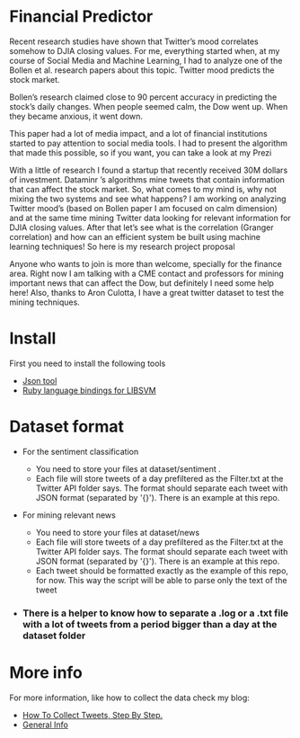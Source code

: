 # Financial Predictor
Recent research studies have shown that Twitter’s mood correlates somehow to DJIA closing values. For me, everything started when, at my course of Social Media and Machine Learning, I had to analyze one of the Bollen et al. research papers about this topic. Twitter mood predicts the stock market.

Bollen’s research claimed close to 90 percent accuracy in predicting the stock’s daily changes. When people seemed calm, the Dow went up. When they became anxious, it went down.

This paper had a lot of media impact, and a lot of financial institutions started to pay attention to social media tools. I had to present the algorithm that made this possible, so if you want, you can take a look at my Prezi

With a little of research I found a startup that recently received 30M dollars of investment. Dataminr ’s algorithms mine tweets that contain information that can affect the stock market. So, what comes to my mind is, why not mixing the two systems and see what happens? I am working on analyzing Twitter mood’s (based on Bollen paper I am focused on calm dimension) and at the same time mining Twitter data looking for relevant information for DJIA closing values. After that let’s see what is the correlation (Granger correlation) and how can an efficient system be built using machine learning techniques! So here is my research project proposal

 

Anyone who wants to join is more than welcome, specially for the finance area. Right now I am talking with a CME contact and professors for mining important news that can affect the Dow, but definitely I need some help here! Also, thanks to Aron Culotta, I have a great twitter dataset to test the mining techniques.

# Install
First you need to install the following tools
- [Json tool](https://github.com/zpoley/json-command)
- [Ruby language bindings for LIBSVM](https://github.com/febeling/rb-libsvm)

# Dataset format
- For the sentiment classification
	- You need to store your files at dataset/sentiment . 
	- Each file will store tweets of a day prefiltered as the Filter.txt at the Twitter API folder says. The format should separate each tweet with JSON format (separated by '{}'). There is an example at this repo.
	
- For mining relevant news
	- You need to store your files at dataset/news
	- Each file will store tweets of a day prefiltered as the Filter.txt at the Twitter API folder says. The format should separate each tweet with JSON format (separated by '{}'). There is an example at this repo.
	- Each tweet should be formatted exactly as the example of this repo, for now. This way the script will be able to parse only the text of the tweet

- ### There is a helper to know how to separate a .log or a .txt file with a lot of tweets from a period bigger than a day at the dataset folder

# More info
For more information, like how to collect the data check my blog:
- [How To Collect Tweets, Step By Step.](http://lolapriego.com/blog/how-to-collect-tweets-step-by-step/)
- [General Info](http://lolapriego.com/blog/can-twitter-predict-the-stock-market/)
